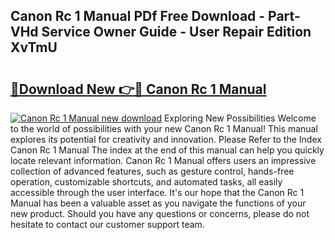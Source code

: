 ## Canon Rc 1 Manual PDf Free Download - Part-VHd Service Owner Guide - User Repair Edition XvTmU

# <h2><a href="http://bc20026.oget.top/?id=Canon+Rc+1+Manual">🔗Download New 👉🔴 Canon Rc 1 Manual</a></h2>

[![Canon Rc 1 Manual new download](https://i.imgur.com/5g1atiW.png)](http://bc20026.oget.top/?id=Canon+Rc+1+Manual)
Exploring New Possibilities Welcome to the world of possibilities with your new Canon Rc 1 Manual! This manual explores its potential for creativity and innovation. Please Refer to the Index Canon Rc 1 Manual The index at the end of this manual can help you quickly locate relevant information. Canon Rc 1 Manual offers users an impressive collection of advanced features, such as gesture control, hands-free operation, customizable shortcuts, and automated tasks, all easily accessible through the user interface. It's our hope that the Canon Rc 1 Manual has been a valuable asset as you navigate the functions of your new product. Should you have any questions or concerns, please do not hesitate to contact our customer support team.
